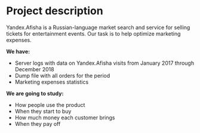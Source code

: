 # Project description

Yandex.Afisha is a Russian-language market search and service for selling tickets for entertainment events. Our task is to help optimize marketing expenses.

**We have:**
* Server logs with data on Yandex.Afisha visits from January 2017 through December 2018
* Dump file with all orders for the period
* Marketing expenses statistics

**We are going to study:**
* How people use the product
* When they start to buy
* How much money each customer brings
* When they pay off
